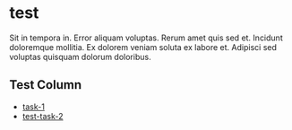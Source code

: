 # test

Sit in tempora in. Error aliquam voluptas. Rerum amet quis sed et. Incidunt doloremque mollitia. Ex dolorem veniam soluta ex labore et. Adipisci sed voluptas quisquam dolorum doloribus.

## Test Column

- [task-1](tasks/task-1.md)
- [test-task-2](tasks/test-task-2.md)
